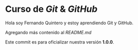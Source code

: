# Curso de _Git_ & _GitHub_

Hola soy Fernando Quintero y estoy aprendiendo Git y GitHub.

Agregando más contenido al _README.md_

Este commit es para oficializar nuestra versión **1.0.0**.
